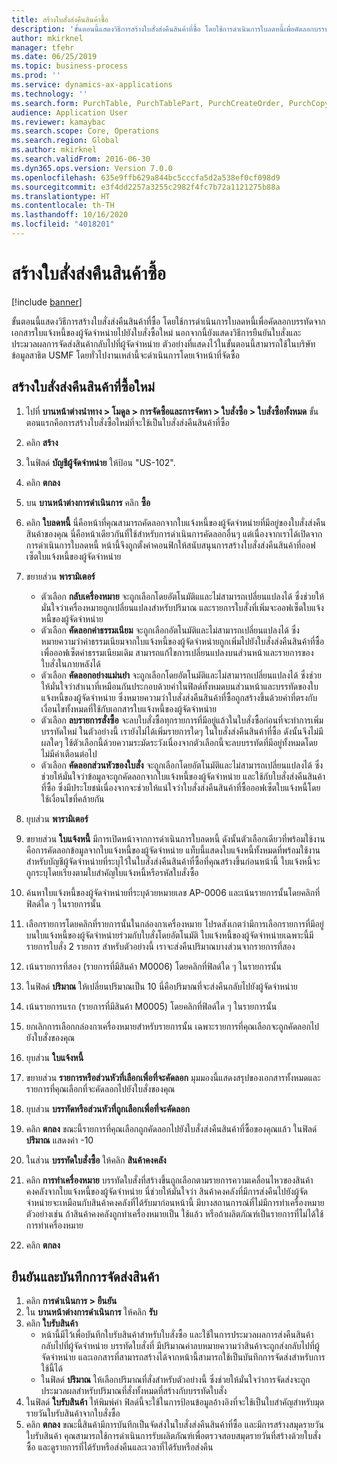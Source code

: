 ```yaml
---
title: สร้างใบสั่งส่งคืนสินค้าซื้อ
description: 'ขั้นตอนนี้แสดงวิธีการสร้างใบสั่งส่งคืนสินค้าที่ซื้อ โดยใช้การดำเนินการใบลดหนี้เพื่อคัดลอกบรรทัดจากเอกสารใบแจ้งหนี้ของผู้จัดจำหน่ายไปยังใบสั่งซื้อใหม่ '
author: mkirknel
manager: tfehr
ms.date: 06/25/2019
ms.topic: business-process
ms.prod: ''
ms.service: dynamics-ax-applications
ms.technology: ''
ms.search.form: PurchTable, PurchTablePart, PurchCreateOrder, PurchCopying, InventMarking, PurchEditLines
audience: Application User
ms.reviewer: kamaybac
ms.search.scope: Core, Operations
ms.search.region: Global
ms.author: mkirknel
ms.search.validFrom: 2016-06-30
ms.dyn365.ops.version: Version 7.0.0
ms.openlocfilehash: 635e9ffb629a844bc5cccfa5d2a538ef0cf098d9
ms.sourcegitcommit: e3f4dd2257a3255c2982f4fc7b72a1121275b88a
ms.translationtype: HT
ms.contentlocale: th-TH
ms.lasthandoff: 10/16/2020
ms.locfileid: "4018201"
---
```

# <a name="create-a-purchase-return-order"></a>สร้างใบสั่งส่งคืนสินค้าซื้อ

[!include [banner](../../includes/banner.md)]

ขั้นตอนนี้แสดงวิธีการสร้างใบสั่งส่งคืนสินค้าที่ซื้อ โดยใช้การดำเนินการใบลดหนี้เพื่อคัดลอกบรรทัดจากเอกสารใบแจ้งหนี้ของผู้จัดจำหน่ายไปยังใบสั่งซื้อใหม่  นอกจากนี้ยังแสดงวิธีการยืนยันใบสั่งและประมวลผลการจัดส่งสินค้ากลับไปที่ผู้จัดจำหน่าย ตัวอย่างที่แสดงไว้ในขั้นตอนนี้สามารถใช้ในบริษัทข้อมูลสาธิต USMF โดยทั่วไปงานเหล่านี้จะดำเนินการโดยเจ้าหน้าที่จัดซื้อ

## <a name="create-a-new-purchase-return-order"></a>สร้างใบสั่งส่งคืนสินค้าที่ซื้อใหม่
1. ไปที่ **บานหน้าต่างนำทาง > โมดูล > การจัดซื้อและการจัดหา > ใบสั่งซื้อ > ใบสั่งซื้อทั้งหมด** ขั้นตอนแรกคือการสร้างใบสั่งซื้อใหม่ที่จะใช้เป็นใบสั่งส่งคืนสินค้าที่ซื้อ  
2. คลิก **สร้าง**
3. ในฟิลด์ **บัญชีผู้จัดจำหน่าย** ให้ป้อน "US-102".
4. คลิก **ตกลง**
5. บน **บานหน้าต่างการดำเนินการ** คลิก **ซื้อ**
6. คลิก **ใบลดหนี้** นี่คือหน้าที่คุณสามารถคัดลอกจากใบแจ้งหนี้ของผู้จัดจำหน่ายที่มีอยู่ของใบสั่งส่งคืนสินค้าของคุณ  นี่คือหน้าเดียวกันที่ใช้สำหรับการดำเนินการคัดลอกอื่นๆ แต่เนื่องจากเราได้เปิดจากการดำเนินการใบลดหนี้ หน้านี้จึงถูกตั้งค่าคอนฟิกให้สนับสนุนการสร้างใบสั่งส่งคืนสินค้าที่ออฟเซ็ตใบแจ้งหนี้ของผู้จัดจำหน่าย  
7. ขยายส่วน **พารามิเตอร์**
    - ตัวเลือก **กลับเครื่องหมาย** จะถูกเลือกโดยอัตโนมัติแและไม่สามารถเปลี่ยนแปลงได้ ซึ่งช่วยให้มั่นใจว่าเครื่องหมายถูกเปลี่ยนแปลงสำหรับปริมาณ และรายการใบสั่งที่เพิ่มจะออฟเซ็ตใบแจ้งหนี้ของผู้จัดจำหน่าย  
    - ตัวเลือก **คัดลอกค่าธรรมเนียม** จะถูกเลือกอัตโนมัติและไม่สามารถเปลี่ยนแปลงได้ ซึ่งหมายความว่าค่าธรรมเนียมจากใบแจ้งหนี้ของผู้จัดจำหน่ายถูกเพิ่มไปยังใบสั่งส่งคืนสินค้าที่ซื้อเพื่อออฟเซ็ตค่าธรรมเนียมเดิม สามารถแก้ไขการเปลี่ยนแปลงบนส่วนหน้าและรายการของใบสั่งในภายหลังได้  
    - ตัวเลือก **คัดลอกอย่างแม่นยำ** จะถูกเลือกโดยอัตโนมัติและไม่สามารถเปลี่ยนแปลงได้ ซึ่งช่วยให้มั่นใจว่าสำเนาที่เหมือนกันประกอบด้วยค่าในฟิลด์ทั้งหมดบนส่วนหน้าและบรรทัดของใบแจ้งหนี้ของผู้จัดจำหน่าย ซึ่งหมายความว่าใบสั่งส่งคืนสินค้าที่ซื้อถูกสร้างขึ้นด้วยค่าที่ตรงกับเงื่อนไขทั้งหมดที่ใช้กับเอกสารใบแจ้งหนี้ของผู้จัดจำหน่าย 
    - ตัวเลือก **ลบรายการสั่งซื้อ** จะลบใบสั่งซื้อทุกรายการที่มีอยู่แล้วในใบสั่งซื้อก่อนที่จะทำการเพิ่มบรรทัดใหม่ ในตัวอย่างนี้ เรายังไม่ได้เพิ่มรายการใดๆ ในใบสั่งส่งคืนสินค้าที่ซื้อ ดังนั้นจึงไม่มีผลใดๆ ใช้ตัวเลือกนี้ด้วยความระมัดระวังเนื่องจากตัวเลือกนี้จะลบบรรทัดที่มีอยู่ทั้งหมดโดยไม่มีคำเตือนต่อไป  
    * ตัวเลือก **คัดลอกส่วนหัวของใบสั่ง** จะถูกเลือกโดยอัตโนมัติและไม่สามารถเปลี่ยนแปลงได้ ซึ่งช่วยให้มั่นใจว่าข้อมูลจะถูกคัดลอกจากใบแจ้งหนี้ของผู้จัดจำหน่าย และใช้กับใบสั่งส่งคืนสินค้าที่ซื้อ ซึ่งมีประโยชน์เนื่องจากจะช่วยให้แน่ใจว่าใบสั่งส่งคืนสินค้าที่ซื้อออฟเซ็ตใบแจ้งหนี้โดยใช้เงื่อนไขที่คล้ายกัน  
8. ยุบส่วน **พารามิเตอร์**
9. ขยายส่วน **ใบแจ้งหนี้** มีการเปิดหน้าจากการดำเนินการใบลดหนี้ ดังนั้นตัวเลือกเดียวที่พร้อมใช้งานคือการคัดลอกข้อมูลจากใบแจ้งหนี้ของผู้จัดจำหน่าย  แท็บนี้แสดงใบแจ้งหนี้ทั้งหมดที่พร้อมใช้งานสำหรับบัญชีผู้จัดจำหน่ายที่ระบุไว้ในใบสั่งส่งคืนสินค้าที่ซื้อที่คุณสร้างขึ้นก่อนหน้านี้   ใบแจ้งหนี้จะถูกระบุโดยเรียงตามใบสำคัญใบแจ้งหนี้หรือรหัสใบสั่งซื้อ
10. ค้นหาใบแจ้งหนี้ของผู้จัดจำหน่ายที่ระบุด้วยหมายเลข AP-0006 และเน้นรายการนั้นโดยคลิกที่ฟิลด์ใด ๆ ในรายการนั้น
11. เลือกรายการโดยคลิกที่รายการนั้นในกล่องกาเครื่องหมาย โปรดสังเกตว่ามีการเลือกรายการที่มีอยู่บนใบแจ้งหนี้ของผู้จัดจำหน่ายร่วมกับใบสั่งโดยอัตโนมัติ  ใบแจ้งหนี้ของผู้จัดจำหน่ายเฉพาะนี้มีรายการใบสั่ง 2 รายการ สำหรับตัวอย่างนี้ เราจะส่งคืนปริมาณบางส่วนจากรายการที่สอง
12. เน้นรายการที่สอง (รายการที่มีสินค้า M0006) โดยคลิกที่ฟิลด์ใด ๆ ในรายการนั้น
13. ในฟิลด์ **ปริมาณ** ให้เปลี่ยนปริมาณเป็น 10 นี่คือปริมาณที่จะส่งคืนกลับไปยังผู้จัดจำหน่าย 
14. เน้นรายการแรก (รายการที่มีสินค้า M0005) โดยคลิกที่ฟิลด์ใด ๆ ในรายการนั้น
15. ยกเลิกการเลือกกล่องกาเครื่องหมายสำหรับรายการนั้น เฉพาะรายการที่คุณเลือกจะถูกคัดลอกไปยังใบสั่งของคุณ
16. ยุบส่วน **ใบแจ้งหนี้**
17. ขยายส่วน **รายการหรือส่วนหัวที่เลือกเพื่อที่จะคัดลอก** มุมมองนี้แสดงสรุปของเอกสารทั้งหมดและรายการที่คุณเลือกที่จะคัดลอกไปยังใบสั่งของคุณ  
18. ยุบส่วน **บรรทัดหรือส่วนหัวที่ถูกเลือกเพื่อที่จะคัดลอก**
19. คลิก **ตกลง** ขณะนี้รายการที่คุณเลือกถูกคัดลอกไปยังใบสั่งส่งคืนสินค้าที่ซื้อของคุณแล้ว  ในฟิลด์ **ปริมาณ** แสดงค่า -10   
20. ในส่วน **บรรทัดใบสั่งซื้อ** ให้คลิก **สินค้าคงคลัง**
21. คลิก **การทำเครื่องหมาย** บรรทัดใบสั่งที่สร้างขึ้นถูกเลือกตามรายการความเคลื่อนไหวของสินค้าคงคลังจากใบแจ้งหนี้ของผู้จัดจำหน่าย  นี่ช่วยให้มั่นใจว่า สินค้าคงคลังที่มีการส่งคืนไปยังผู้จัดจำหน่ายจะเหมือนกับสินค้าคงคลังที่ได้รับมาก่อนหน้านี้ มีบางสถานการณ์ที่ไม่มีการทำเครื่องหมาย ตัวอย่างเช่น ถ้าสินค้าคงคลังถูกทำเครื่องหมายเป็น ใช้แล้ว หรือถ้าผลิตภัณฑ์เป็นรายการที่ไม่ได้ใช้การทำเครื่องหมาย  

22. คลิก **ตกลง**

## <a name="confirm-and-record-the-shipment-of-goods"></a>ยืนยันและบันทึกการจัดส่งสินค้า
1. คลิก **การดำเนินการ > ยืนยัน**
2. ใน **บานหน้าต่างการดำเนินการ** ให้คลิก **รับ**
3. คลิก **ใบรับสินค้า**
    - หน้านี้มีไว้เพื่อบันทึกใบรับสินค้าสำหรับใบสั่งซื้อ และใช้ในการประมวลผลการส่งคืนสินค้ากลับไปที่ผู้จัดจำหน่าย  บรรทัดใบสั่งที่ มีปริมาณค่าลบหมายความว่าสินค้าจะถูกส่งกลับไปที่ผู้จัดจำหน่าย และเอกสารที่สามารถสร้างได้จากหน้านี้สามารถใช้เป็นบันทึกการจัดส่งสำหรับการใช้นี้ได้   
    - ในฟิลด์ **ปริมาณ** ให้เลือกปริมาณที่สั่งสำหรับตัวอย่างนี้ ซึ่งช่วยให้มั่นใจว่าการจัดส่งจะถูกประมวลผลสำหรับปริมาณที่สั่งทั้งหมดที่สร้างกับบรรทัดใบสั่ง   
4. ในฟิลด์ **ใบรับสินค้า** ให้พิมพ์ค่า ฟิลด์นี้จะใช้ในการป้อนข้อมูลอ้างอิงที่จะใช้เป็นใบสำคัญสำหรับมุดรายวันใบรับสินค้าจากใบสั่งซื้อ  
5. คลิก **ตกลง** ขณะนี้สินค้ามีการบันทึกเป็นจัดส่งในใบสั่งส่งคืนสินค้าที่ซื้อ และมีการสร้างสมุดรายวันใบรับสินค้า  คุณสามารถใช้การดำเนินการรับผลิตภัณฑ์เพื่อตรวจสอบสมุดรายวันที่สร้างด้วยใบสั่งซื้อ และดูรายการที่ได้รับหรือส่งคืนและเวลาที่ได้รับหรือส่งคืน  

